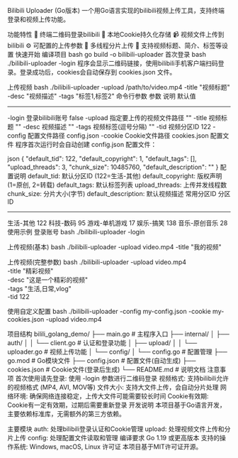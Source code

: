 Bilibili Uploader (Go版本)
一个用Go语言实现的bilibili视频上传工具，支持终端登录和视频上传功能。

功能特性
🔐 终端二维码登录bilibili
💾 本地Cookie持久化存储
📹 视频文件上传到bilibili
⚙️ 可配置的上传参数
🚀 多线程分片上传
📝 支持视频标题、简介、标签等设置
快速开始
编译项目
bash
go build -o bilibili-uploader
首次登录
bash
./bilibili-uploader -login
程序会显示二维码链接，使用bilibili手机客户端扫码登录。登录成功后，cookies会自动保存到 cookies.json 文件。

上传视频
bash
./bilibili-uploader -upload /path/to/video.mp4 -title "视频标题" -desc "视频描述" -tags "标签1,标签2"
命令行参数
参数	说明	默认值
------	------	--------
-login	登录bilibili账号	false
-upload	指定要上传的视频文件路径	""
-title	视频标题	""
-desc	视频描述	""
-tags	视频标签(逗号分隔)	""
-tid	视频分区ID	122
-config	配置文件路径	config.json
-cookie	Cookie文件路径	cookies.json
配置文件
程序首次运行时会自动创建 config.json 配置文件：

json
{
  "default_tid": 122,
  "default_copyright": 1,
  "default_tags": [],
  "upload_threads": 3,
  "chunk_size": 10485760,
  "default_description": ""
}
配置说明
default_tid: 默认分区ID (122=生活-其他)
default_copyright: 版权声明 (1=原创, 2=转载)
default_tags: 默认标签列表
upload_threads: 上传并发线程数
chunk_size: 分片大小(字节)
default_description: 默认视频描述
常用分区ID
分区	ID
------	-----
生活-其他	122
科技-数码	95
游戏-单机游戏	17
娱乐-搞笑	138
音乐-原创音乐	28
使用示例
登录账号
bash
   ./bilibili-uploader -login
   
上传视频(基本)
bash
   ./bilibili-uploader -upload video.mp4 -title "我的视频"
   
上传视频(完整参数)
bash
   ./bilibili-uploader -upload video.mp4 \
     -title "精彩视频" \
     -desc "这是一个精彩的视频" \
     -tags "生活,日常,vlog" \
     -tid 122
   
使用自定义配置
bash
   ./bilibili-uploader -config my-config.json -cookie my-cookies.json -upload video.mp4
   
项目结构
bilili_golang_demo/
├── main.go                    # 主程序入口
├── internal/
│   ├── auth/
│   │   └── client.go         # 认证和登录功能
│   ├── upload/
│   │   └── uploader.go       # 视频上传功能
│   └── config/
│       └── config.go         # 配置管理
├── go.mod                    # Go模块文件
├── config.json               # 配置文件(自动生成)
├── cookies.json              # Cookie文件(登录后生成)
└── README.md                 # 说明文档
注意事项
首次使用请先登录: 使用 -login 参数进行二维码登录
视频格式: 支持bilibili允许的视频格式 (MP4, AVI, MOV等)
文件大小: 支持大文件上传，会自动分片处理
网络环境: 确保网络连接稳定，上传大文件可能需要较长时间
Cookie有效期: Cookie有一定有效期，过期后需要重新登录
开发说明
本项目基于Go语言开发，主要依赖标准库，无需额外的第三方依赖。

主要模块
auth: 处理bilibili登录认证和Cookie管理
upload: 处理视频文件上传和分片上传
config: 处理配置文件读取和管理
编译要求
Go 1.19 或更高版本
支持的操作系统: Windows, macOS, Linux
许可证
本项目基于MIT许可证开源。